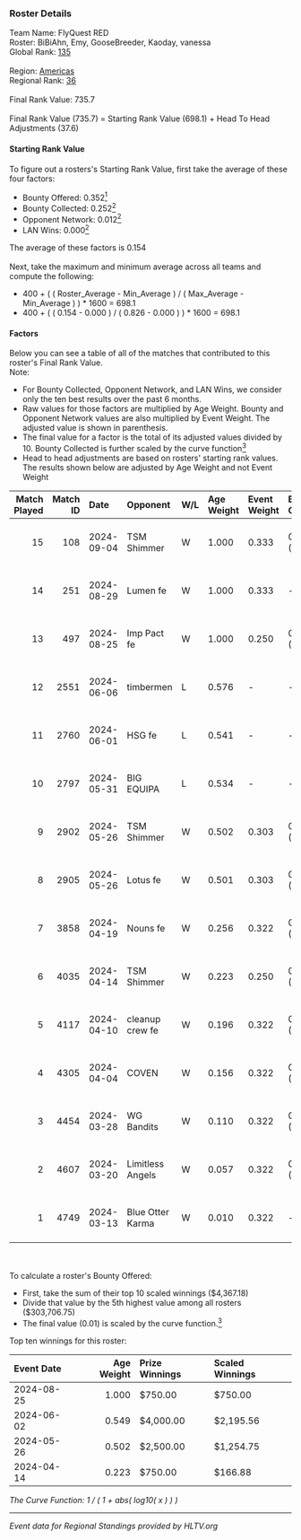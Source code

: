 ### Roster Details<br />
Team Name: FlyQuest RED<br />
Roster: BiBiAhn, Emy, GooseBreeder, Kaoday, vanessa<br />
Global Rank: [135](../../standings_global_2024_09_08.md)<br />
<br />
Region: [Americas]( ../../standings_americas_2024_09_08.md)<br />
Regional Rank: [36]( ../../standings_americas_2024_09_08.md)<br />
<br />
Final Rank Value:  735.7<br />
<br />
Final Rank Value (735.7) = Starting Rank Value (698.1) + Head To Head Adjustments (37.6)<br />

#### Starting Rank Value<br />
To figure out a rosters's Starting Rank Value, first take the average of these four factors:<br />
- Bounty Offered: 0.352[<sup>1</sup>](#table2)
- Bounty Collected: 0.252[<sup>2</sup>](#table1)
- Opponent Network: 0.012[<sup>2</sup>](#table1)
- LAN Wins: 0.000[<sup>2</sup>](#table1)

The average of these factors is 0.154<br />
<br />
Next, take the maximum and minimum average across all teams and compute the following:<br />
- 400 + ( ( Roster_Average - Min_Average ) / ( Max_Average - Min_Average ) ) * 1600 = 698.1
- 400 + ( ( 0.154 - 0.000 ) / ( 0.826 - 0.000 ) ) * 1600 = 698.1


#### Factors<br />
Below you can see a table of all of the matches that contributed to this roster's Final Rank Value.<br />
Note:<br />

- For Bounty Collected, Opponent Network, and LAN Wins, we consider only the ten best results over the past 6 months.
- Raw values for those factors are multiplied by Age Weight. Bounty and Opponent Network values are also multiplied by Event Weight. The adjusted value is shown in parenthesis.
- The final value for a factor is the total of its adjusted values divided by 10. Bounty Collected is further scaled by the curve function[<sup>3</sup>](#curveFunction)
- Head to head adjustments are based on rosters' starting rank values. The results shown below are adjusted by Age Weight and not Event Weight
<span id="table1"></span><br />


| Match Played | Match ID | Date       | Opponent         | W/L | Age Weight | Event Weight | Bounty Collected | Opponent Network | LAN Wins  | H2H Adj. | Roster                                           |
| -: | -: | :- | :- | :- | :- | :- | :- | :- | :- | -: | :- |
|           15 |      108 | 2024-09-04 | TSM Shimmer      | W   | 1.000      | 0.333        | 0.018 (0.006)    | 0.156 (0.052)    | 0 (0.000) |    13.54 | BiBiAhn, Emy, GooseBreeder, Kaoday, vanessa      |
|           14 |      251 | 2024-08-29 | Lumen fe         | W   | 1.000      | 0.333        | -                | 0.038 (0.013)    | 0 (0.000) |     6.99 | BiBiAhn, Emy, GooseBreeder, Kaoday, vanessa      |
|           13 |      497 | 2024-08-25 | Imp Pact fe      | W   | 1.000      | 0.250        | 0.001 (0.000)    | 0.075 (0.019)    | 0 (0.000) |    11.40 | BiBiAhn, Emy, GooseBreeder, Kaoday, vanessa      |
|           12 |     2551 | 2024-06-06 | timbermen        | L   | 0.576      | -            | -                | -                | -         |    -3.86 | BiBiAhn, Emy, GooseBreeder, Shakezullah, vanessa |
|           11 |     2760 | 2024-06-01 | HSG fe           | L   | 0.541      | -            | -                | -                | -         |    -7.42 | BiBiAhn, Emy, GooseBreeder, Kaoday, vanessa      |
|           10 |     2797 | 2024-05-31 | BIG EQUIPA       | L   | 0.534      | -            | -                | -                | -         |    -8.50 | BiBiAhn, Emy, GooseBreeder, Kaoday, vanessa      |
|            9 |     2902 | 2024-05-26 | TSM Shimmer      | W   | 0.502      | 0.303        | 0.018 (0.003)    | 0.156 (0.024)    | 0 (0.000) |     7.52 | BiBiAhn, Emy, GooseBreeder, Kaoday, vanessa      |
|            8 |     2905 | 2024-05-26 | Lotus fe         | W   | 0.501      | 0.303        | 0.003 (0.000)    | 0.028 (0.004)    | 0 (0.000) |     6.00 | BiBiAhn, Emy, GooseBreeder, Kaoday, vanessa      |
|            7 |     3858 | 2024-04-19 | Nouns fe         | W   | 0.256      | 0.322        | 0.003 (0.000)    | 0.046 (0.004)    | 0 (0.000) |     3.02 | BiBiAhn, Emy, GooseBreeder, Kaoday, vanessa      |
|            6 |     4035 | 2024-04-14 | TSM Shimmer      | W   | 0.223      | 0.250        | 0.018 (0.001)    | 0.156 (0.009)    | 0 (0.000) |     3.38 | BiBiAhn, Emy, GooseBreeder, Kaoday, vanessa      |
|            5 |     4117 | 2024-04-10 | cleanup crew fe  | W   | 0.196      | 0.322        | 0.001 (0.000)    | -                | 0 (0.000) |     2.16 | BiBiAhn, Emy, GooseBreeder, Kaoday, vanessa      |
|            4 |     4305 | 2024-04-04 | COVEN            | W   | 0.156      | 0.322        | 0.001 (0.000)    | -                | 0 (0.000) |     1.30 | BiBiAhn, Emy, GooseBreeder, Kaoday, vanessa      |
|            3 |     4454 | 2024-03-28 | WG Bandits       | W   | 0.110      | 0.322        | 0.001 (0.000)    | 0.010 (0.000)    | 0 (0.000) |     1.25 | BiBiAhn, Emy, GooseBreeder, Kaoday, vanessa      |
|            2 |     4607 | 2024-03-20 | Limitless Angels | W   | 0.057      | 0.322        | 0.001 (0.000)    | 0.012 (0.000)    | -         |     0.68 | BiBiAhn, Emy, GooseBreeder, Kaoday, vanessa      |
|            1 |     4749 | 2024-03-13 | Blue Otter Karma | W   | 0.010      | 0.322        | -                | 0.064 (0.000)    | -         |     0.12 | BiBiAhn, Emy, GooseBreeder, Kaoday, vanessa      |

<br />
<span id="table2"></span><br />
To calculate a roster's Bounty Offered:<br />

- First, take the sum of their top 10 scaled winnings ($4,367.18)
- Divide that value by the 5th highest value among all rosters ($303,706.75)
- The final value (0.01) is scaled by the curve function.[<sup>3</sup>](#curveFunction)

Top ten winnings for this roster:<br />

| Event Date | Age Weight | Prize Winnings | Scaled Winnings |
| :- | -: | :- | :- |
| 2024-08-25 |      1.000 | $750.00        | $750.00         |
| 2024-06-02 |      0.549 | $4,000.00      | $2,195.56       |
| 2024-05-26 |      0.502 | $2,500.00      | $1,254.75       |
| 2024-04-14 |      0.223 | $750.00        | $166.88         |


<span id="curveFunction"></span>_The Curve Function: 1 / ( 1 + abs( log10( x ) ) )_<br />

---
_Event data for Regional Standings provided by HLTV.org_<br />
